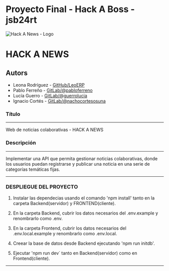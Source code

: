 # Proyecto Final - Hack A Boss - jsb24rt
![Hack A News - Logo](https://cdn.discordapp.com/attachments/1149313472115511321/1153978504132698122/Captura_de_pantalla_2023-09-11_163924.png?ex=651bd7bb&is=651a863b&hm=9a093f481bedb6400a7f06e07f77b4a717e67bb22be43ddedb39286096afdd20&)
# HACK A NEWS 


## Autors
* Leona Rodríguez - [GitHub/LeoERP](https://github.com/LeoERP)
* Pablo Ferreño - [GitLab/@pabloferreno](https://github.com/peibolcoru)
* Lucía Guerro - [GitLab/@guerrolucia](https://gitlab.com/guerrolucia)
* Ignacio Cortés - [GitLab/@nachocortesosuna](https://gitlab.com/nachocortesosuna)


### Título 
****
Web de noticias colaborativas - HACK A NEWS

### Descripción
****
Implementar una API que permita gestionar noticias colaborativas, donde los usuarios puedan registrarse y publicar una noticia en una serie de categorías temáticas fijas.

****
### DESPLIEGUE DEL PROYECTO 

1. Instalar las dependecias usando el comando 'npm install' tanto en la carpeta Backend(servidor) y FRONTEND(cliente).

2. En la carpeta Backend, cubrir los datos necesarios del .env.example y renombrarlo como .env.

3. En la carpeta Frontend, cubrir los datos necesarios del .env.local.example y renombrarlo como       .env.local.
   
4. Creear la base de datos desde Backend ejecutando 'npm run initdb'.

5. Ejecutar 'npm run dev´ tanto en Backend(servidor)  como en Frontend(cliente).

****

